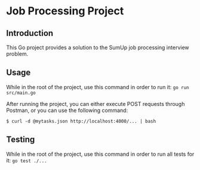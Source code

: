 # Job Processing Project
## Introduction
This Go project provides a solution to the SumUp job processing interview problem.

## Usage
While in the root of the project, use this command in order to run it:
    `go run src/main.go`

After running the project, you can either execute POST requests through Postman,
or you can use the following command:

    $ curl -d @mytasks.json http://localhost:4000/... | bash

## Testing
While in the root of the project, use this command in order to run all tests for it:
    `go test ./...`